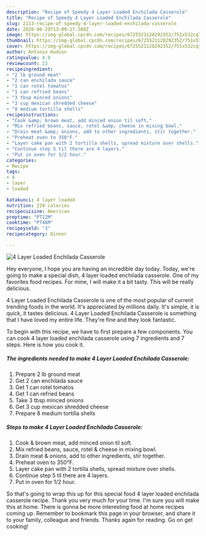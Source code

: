 ```yaml
---
description: "Recipe of Speedy 4 Layer Loaded Enchilada Casserole"
title: "Recipe of Speedy 4 Layer Loaded Enchilada Casserole"
slug: 2113-recipe-of-speedy-4-layer-loaded-enchilada-casserole
date: 2020-06-29T13:09:17.580Z
image: https://img-global.cpcdn.com/recipes/6725521128292352/751x532cq70/4-layer-loaded-enchilada-casserole-recipe-main-photo.jpg
thumbnail: https://img-global.cpcdn.com/recipes/6725521128292352/751x532cq70/4-layer-loaded-enchilada-casserole-recipe-main-photo.jpg
cover: https://img-global.cpcdn.com/recipes/6725521128292352/751x532cq70/4-layer-loaded-enchilada-casserole-recipe-main-photo.jpg
author: Antonio Hudson
ratingvalue: 4.9
reviewcount: 13
recipeingredient:
- "2 lb ground meat"
- "2 can enchilada sauce"
- "1 can rotel tomatos"
- "1 can refried beans"
- "3 tbsp minced onions"
- "3 cup mexican shredded cheese"
- "8 medium tortilla shells"
recipeinstructions:
- "Cook &amp; brown meat, add minced onion til soft."
- "Mix refried beans, sauce, rotel &amp; cheese in mixing bowl."
- "Drain meat &amp; onions, add to other ingredients, stir together."
- "Preheat oven to 350°F."
- "Layer cake pan with 2 tortilla shells, spread mixture over shells."
- "Continue step 5 til there are 4 layers."
- "Put in oven for 1/2 hour."
categories:
- Recipe
tags:
- 4
- layer
- loaded

katakunci: 4 layer loaded 
nutrition: 229 calories
recipecuisine: American
preptime: "PT12M"
cooktime: "PT46M"
recipeyield: "3"
recipecategory: Dinner

---
```



![4 Layer Loaded Enchilada Casserole](https://img-global.cpcdn.com/recipes/6725521128292352/751x532cq70/4-layer-loaded-enchilada-casserole-recipe-main-photo.jpg)

Hey everyone, I hope you are having an incredible day today. Today, we're going to make a special dish, 4 layer loaded enchilada casserole. One of my favorites food recipes. For mine, I will make it a bit tasty. This will be really delicious.



4 Layer Loaded Enchilada Casserole is one of the most popular of current trending foods in the world. It's appreciated by millions daily. It's simple, it is quick, it tastes delicious. 4 Layer Loaded Enchilada Casserole is something that I have loved my entire life. They're fine and they look fantastic.


To begin with this recipe, we have to first prepare a few components. You can cook 4 layer loaded enchilada casserole using 7 ingredients and 7 steps. Here is how you cook it.

<!--inarticleads1-->

##### The ingredients needed to make 4 Layer Loaded Enchilada Casserole:

1. Prepare 2 lb ground meat
1. Get 2 can enchilada sauce
1. Get 1 can rotel tomatos
1. Get 1 can refried beans
1. Take 3 tbsp minced onions
1. Get 3 cup mexican shredded cheese
1. Prepare 8 medium tortilla shells




<!--inarticleads2-->

##### Steps to make 4 Layer Loaded Enchilada Casserole:

1. Cook &amp; brown meat, add minced onion til soft.
1. Mix refried beans, sauce, rotel &amp; cheese in mixing bowl.
1. Drain meat &amp; onions, add to other ingredients, stir together.
1. Preheat oven to 350°F.
1. Layer cake pan with 2 tortilla shells, spread mixture over shells.
1. Continue step 5 til there are 4 layers.
1. Put in oven for 1/2 hour.




So that's going to wrap this up for this special food 4 layer loaded enchilada casserole recipe. Thank you very much for your time. I'm sure you will make this at home. There is gonna be more interesting food at home recipes coming up. Remember to bookmark this page in your browser, and share it to your family, colleague and friends. Thanks again for reading. Go on get cooking!
